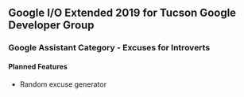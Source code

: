 ## Google I/O Extended 2019 for Tucson Google Developer Group
### Google Assistant Category - Excuses for Introverts

#### Planned Features
* Random excuse generator

